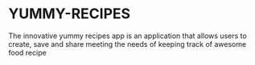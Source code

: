 # YUMMY-RECIPES
The innovative yummy recipes app is an application that allows users to create, save and share meeting the needs of keeping track of awesome food recipe
